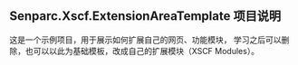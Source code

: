 ﻿## Senparc.Xscf.ExtensionAreaTemplate 项目说明

这是一个示例项目，用于展示如何扩展自己的网页、功能模块，
学习之后可以删除，也可以以此为基础模板，改成自己的扩展模块（XSCF Modules）。